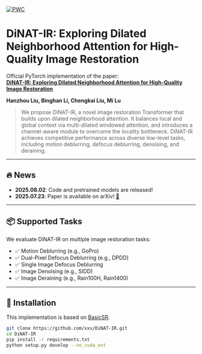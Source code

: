 [![PWC](https://img.shields.io/endpoint.svg?url=https://paperswithcode.com/badge/dinat-ir-exploring-dilated-neighborhood/image-deblurring-on-gopro)](https://paperswithcode.com/sota/image-deblurring-on-gopro?p=dinat-ir-exploring-dilated-neighborhood)

# DiNAT-IR: Exploring Dilated Neighborhood Attention for High-Quality Image Restoration

Official PyTorch implementation of the paper:  
**[DiNAT-IR: Exploring Dilated Neighborhood Attention for High-Quality Image Restoration](https://arxiv.org/abs/2507.17892)**

**Hanzhou Liu, Binghan Li, Chengkai Liu, Mi Lu**

> We propose DiNAT-IR, a novel image restoration Transformer that builds upon dilated neighborhood attention. It balances local and global context via multi-dilated windowed attention, and introduces a channel-aware module to overcome the locality bottleneck. DiNAT-IR achieves competitive performance across diverse low-level tasks, including motion deblurring, defocus deblurring, denoising, and deraining.

---

## 🔥 News
- **2025.08.02**: Code and pretrained models are released!
- **2025.07.23**: Paper is available on arXiv! [📄](https://arxiv.org/abs/2507.17892)

---

## 📦 Supported Tasks

We evaluate DiNAT-IR on multiple image restoration tasks:
- ✅ Motion Deblurring (e.g., GoPro)
- ✅ Dual-Pixel Defocus Deblurring (e.g., DPDD)
- ✅ Single Image Defocus Deblurring
- ✅ Image Denoising (e.g., SIDD)
- ✅ Image Deraining (e.g., Rain100H, Rain1400)

---

## 🧱 Installation

This implementation is based on [BasicSR](https://github.com/xinntao/BasicSR).

```bash
git clone https://github.com/xxx/DiNAT-IR.git
cd DiNAT-IR
pip install -r requirements.txt
python setup.py develop --no_cuda_ext
